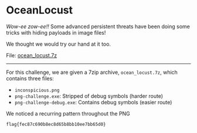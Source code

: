# OceanLocust
  
_Wow-ee zow-ee!!_ Some advanced persistent threats have been doing some tricks with hiding payloads in image files!  
  
We thought we would try our hand at it too.

File: [ocean_locust.7z]()

-----

For this challenge, we are given a 7zip archive, `ocean_locust.7z`, which contains three files:

- `inconspicious.png`
- `png-challenge.exe`: Stripped of debug symbols (harder route)
- `png-challenge-debug.exe`: Contains debug symbols (easier route)



We noticed a recurring pattern throughout the PNG

```
flag{fec87c690b8ec8d65b8bb10ee7bb65d0}
```